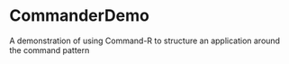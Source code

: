 # CommanderDemo
A demonstration of using Command-R to structure an application around the command pattern
